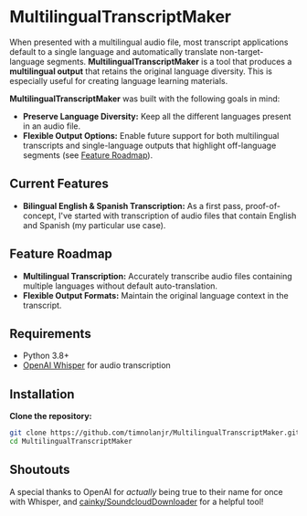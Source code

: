 # MultilingualTranscriptMaker

When presented with a multilingual audio file, most transcript applications default to a single language and automatically translate non-target-language segments. **MultilingualTranscriptMaker** is a tool that produces a **multilingual output** that retains the original language diversity. This is especially useful for creating language learning materials.

**MultilingualTranscriptMaker** was built with the following goals in mind:
- **Preserve Language Diversity:** Keep all the different languages present in an audio file.
- **Flexible Output Options:** Enable future support for both multilingual transcripts and single-language outputs that highlight off-language segments (see [Feature Roadmap](#feature-roadmap)).

## Current Features

- **Bilingual English \& Spanish Transcription:** As a first pass, proof-of-concept, I've started with transcription of audio files that contain English and Spanish (my particular use case).

## Feature Roadmap

- **Multilingual Transcription:** Accurately transcribe audio files containing multiple languages without default auto-translation.
- **Flexible Output Formats:** Maintain the original language context in the transcript.

## Requirements

- Python 3.8+
- [OpenAI Whisper](https://github.com/openai/whisper) for audio transcription

## Installation

**Clone the repository:**

   ```bash
   git clone https://github.com/timnolanjr/MultilingualTranscriptMaker.git
   cd MultilingualTranscriptMaker 
```

## Shoutouts

A special thanks to OpenAI for *actually* being true to their name for once with Whisper, and [cainky/SoundcloudDownloader](https://github.com/cainky/SoundcloudDownloader) for a helpful tool!


